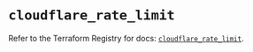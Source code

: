 # `cloudflare_rate_limit`

Refer to the Terraform Registry for docs: [`cloudflare_rate_limit`](https://registry.terraform.io/providers/cloudflare/cloudflare/5.1.0/docs/resources/rate_limit).
